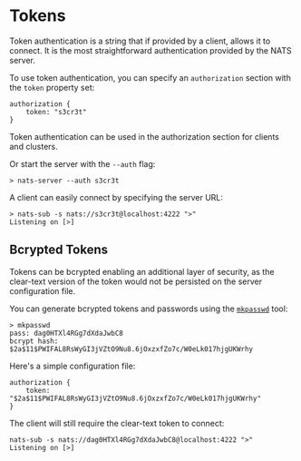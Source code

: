 # Tokens

Token authentication is a string that if provided by a client, allows it to connect. It is the most straightforward authentication provided by the NATS server.

To use token authentication, you can specify an `authorization` section with the `token` property set:

```text
authorization {
    token: "s3cr3t"
}
```

Token authentication can be used in the authorization section for clients and clusters.

Or start the server with the `--auth` flag:

```text
> nats-server --auth s3cr3t
```

A client can easily connect by specifying the server URL:

```text
> nats-sub -s nats://s3cr3t@localhost:4222 ">"
Listening on [>]
```

## Bcrypted Tokens

Tokens can be bcrypted enabling an additional layer of security, as the clear-text version of the token would not be persisted on the server configuration file.

You can generate bcrypted tokens and passwords using the [`mkpasswd`](../../../../nats-tools/mkpasswd.md) tool:

```text
> mkpasswd
pass: dag0HTXl4RGg7dXdaJwbC8
bcrypt hash: $2a$11$PWIFAL8RsWyGI3jVZtO9Nu8.6jOxzxfZo7c/W0eLk017hjgUKWrhy
```

Here's a simple configuration file:

```text
authorization {
    token: "$2a$11$PWIFAL8RsWyGI3jVZtO9Nu8.6jOxzxfZo7c/W0eLk017hjgUKWrhy"
}
```

The client will still require the clear-text token to connect:

```text
nats-sub -s nats://dag0HTXl4RGg7dXdaJwbC8@localhost:4222 ">"
Listening on [>]
```

